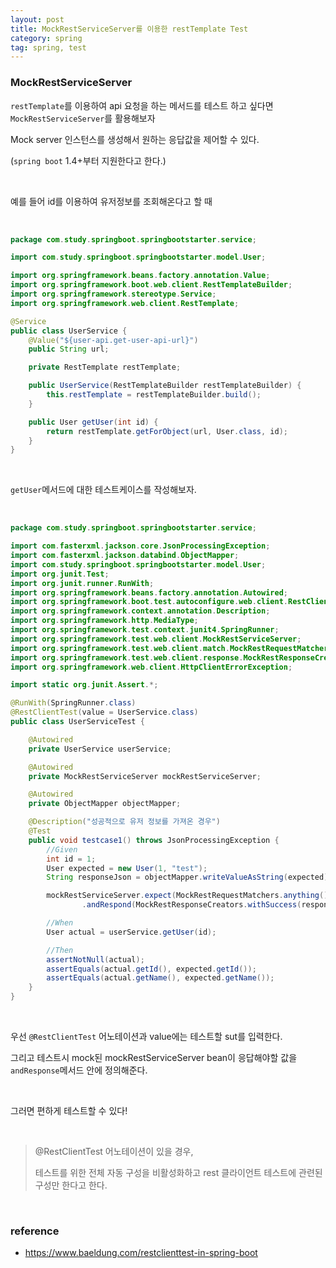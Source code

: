 ```yaml
---
layout: post
title: MockRestServiceServer를 이용한 restTemplate Test
category: spring
tag: spring, test
---
```


### MockRestServiceServer

`restTemplate`를 이용하여 api 요청을 하는 메서드를 테스트 하고 싶다면  `MockRestServiceServer`를 활용해보자

Mock server 인스턴스를 생성해서 원하는 응답값을 제어할 수 있다.

(`spring boot` 1.4+부터 지원한다고 한다.)

<br>

예를 들어 id를 이용하여 유저정보를 조회해온다고 할 때

<br>

```java
package com.study.springboot.springbootstarter.service;

import com.study.springboot.springbootstarter.model.User;

import org.springframework.beans.factory.annotation.Value;
import org.springframework.boot.web.client.RestTemplateBuilder;
import org.springframework.stereotype.Service;
import org.springframework.web.client.RestTemplate;

@Service
public class UserService {
    @Value("${user-api.get-user-api-url}")
    public String url;

    private RestTemplate restTemplate;

    public UserService(RestTemplateBuilder restTemplateBuilder) {
        this.restTemplate = restTemplateBuilder.build();
    }

    public User getUser(int id) {
        return restTemplate.getForObject(url, User.class, id);
    }
}
```

<br>

`getUser`메서드에 대한 테스트케이스를 작성해보자.

<br>

```java
package com.study.springboot.springbootstarter.service;

import com.fasterxml.jackson.core.JsonProcessingException;
import com.fasterxml.jackson.databind.ObjectMapper;
import com.study.springboot.springbootstarter.model.User;
import org.junit.Test;
import org.junit.runner.RunWith;
import org.springframework.beans.factory.annotation.Autowired;
import org.springframework.boot.test.autoconfigure.web.client.RestClientTest;
import org.springframework.context.annotation.Description;
import org.springframework.http.MediaType;
import org.springframework.test.context.junit4.SpringRunner;
import org.springframework.test.web.client.MockRestServiceServer;
import org.springframework.test.web.client.match.MockRestRequestMatchers;
import org.springframework.test.web.client.response.MockRestResponseCreators;
import org.springframework.web.client.HttpClientErrorException;

import static org.junit.Assert.*;

@RunWith(SpringRunner.class)
@RestClientTest(value = UserService.class)
public class UserServiceTest {

    @Autowired
    private UserService userService;

    @Autowired
    private MockRestServiceServer mockRestServiceServer;

    @Autowired
    private ObjectMapper objectMapper;

    @Description("성공적으로 유저 정보를 가져온 경우")
    @Test
    public void testcase1() throws JsonProcessingException {
        //Given
        int id = 1;
        User expected = new User(1, "test");
        String responseJson = objectMapper.writeValueAsString(expected);

        mockRestServiceServer.expect(MockRestRequestMatchers.anything())
                .andRespond(MockRestResponseCreators.withSuccess(responseJson, MediaType.APPLICATION_JSON));

        //When
        User actual = userService.getUser(id);

        //Then
        assertNotNull(actual);
        assertEquals(actual.getId(), expected.getId());
        assertEquals(actual.getName(), expected.getName());
    }
}
```

<br>

우선 `@RestClientTest` 어노테이션과 value에는 테스트할 sut를 입력한다.

그리고 테스트시 mock된 mockRestServiceServer bean이 응답해야할 값을 `andResponse`메서드 안에 정의해준다.

<br>

그러면 편하게 테스트할 수 있다!

<br>

> @RestClientTest 어노테이션이 있을 경우, 
>
> 
> 테스트를 위한 전체 자동 구성을 비활성화하고 rest 클라이언트 테스트에 관련된 구성만 한다고 한다.

<br>

### reference 

* https://www.baeldung.com/restclienttest-in-spring-boot
